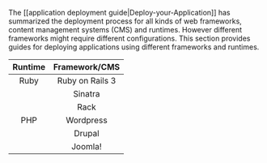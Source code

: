 The [[application deployment guide|Deploy-your-Application]] has summarized the deployment process for all kinds of web frameworks, content management systems (CMS) and runtimes. However different frameworks might require different configurations. This section provides guides for deploying applications using different frameworks and runtimes.

| Runtime | Framework/CMS |
|:-------:|:---------:|
| Ruby    | Ruby on Rails 3 |
|         | Sinatra |
|         | Rack |
| PHP     | Wordpress  | 
|         | Drupal |
|         | Joomla!|